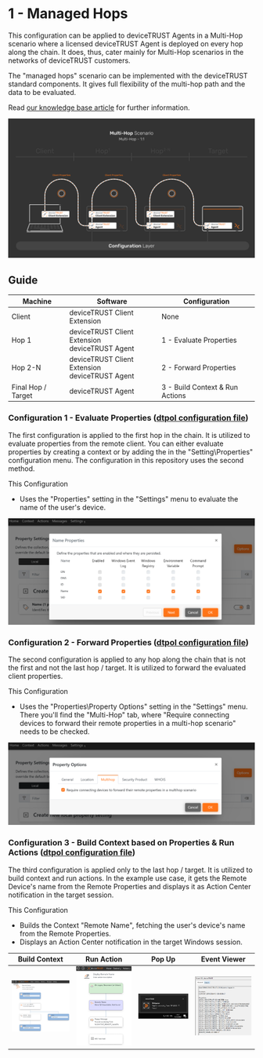 # 1 - Managed Hops
This configuration can be applied to deviceTRUST Agents in a Multi-Hop scenario where a licensed deviceTRUST Agent is deployed on every hop along the chain. It does, thus, cater mainly for Multi-Hop scenarios in the networks of deviceTRUST customers. 

The "managed hops" scenario can be implemented with the deviceTRUST standard components. It gives full flexibility of the multi-hop path and the data to be evaluated.

Read [our knowledge base article](https://app.hubspot.com/knowledge/7075732/edit/93463466337) for further information.

![1 - Managed Hops](../../_assets/images/multi-hop/1-ManagedHops/01_Architecture.png)

## Guide
| Machine            | Software                                            | Configuration                   |
|--------------------|-----------------------------------------------------|---------------------------------|
| Client             | deviceTRUST Client Extension                        | None                            |
| Hop 1              | deviceTRUST Client Extension <br> deviceTRUST Agent | 1 - Evaluate Properties         |
| Hop 2-N            | deviceTRUST Client Extension <br> deviceTRUST Agent | 2 - Forward Properties     |
| Final Hop / Target | deviceTRUST Agent                                   | 3 - Build Context & Run Actions |

### Configuration 1 - Evaluate Properties ([dtpol configuration file](./dT_C_MH_1-ManagedHops_1_Hop1.dtpol)) 
The first configuration is applied to the first hop in the chain. It is utilized to evaluate properties from the remote client. You can either evaluate properties by creating a context or by adding the in the "Setting\Properties" configuration menu. The configuration in this repository uses the second method.

This Configuration
- Uses the "Properties" setting in the "Settings" menu to evaluate the name of the user's device.

<img src="../../_assets/images/multi-hop/1-ManagedHops/02_EvaluateRemoteProperties.png" alt="Evaluate Remote Properties" title="Evaluate Remote Properties" width="600">

### Configuration 2 - Forward Properties ([dtpol configuration file](./dT_C_MH_1-ManagedHops_2_Hop2-HopN.dtpol)) 
The second configuration is applied to any hop along the chain that is not the first and not the last hop / target. It is utilized to forward the evaluated client properties.

This Configuration
- Uses the "Properties\Property Options" setting in the "Settings" menu. There you'll find the "Multi-Hop" tab, where "Require connecting devices to forward their remote properties in a multi-hop scenario" needs to be checked.

<img src="../../_assets/images/multi-hop/1-ManagedHops/03_ForwardProperties.png" alt="Forward Properties" title="Forward Properties" width="600">

### Configuration 3 - Build Context based on Properties & Run Actions ([dtpol configuration file](./dT_C_MH_1-ManagedHops_3_Target.dtpol)) 
The third configuration is applied only to the last hop / target. It is utilized to build context and run actions. In the example use case, it gets the Remote Device's name from the Remote Properties and displays it as Action Center notification in the target session.

This Configuration
- Builds the Context "Remote Name", fetching the user's device's name from the Remote Properties.
- Displays an Action Center notification in the target Windows session.

| Build Context | Run Action | Pop Up | Event Viewer |
|---------------|------------|--------|--------------|
|<img src="../../_assets/images/multi-hop/1-ManagedHops/04_Context.png" alt="Built Context" title="Built Context" width="200"> | <img src="../../_assets/images/multi-hop/1-ManagedHops/05_Action.png" alt="Run Actions" title="Run Actions" width="200"> | <img src="../../_assets/images/multi-hop/1-ManagedHops/06_PopUp.png" alt="Pop Up" title="Pop Up" width="200"> | <img src="../../_assets/images/multi-hop/1-ManagedHops/07_Eventviewer.png" alt="Event Viewer" title="Event Viewer" width="200"> |